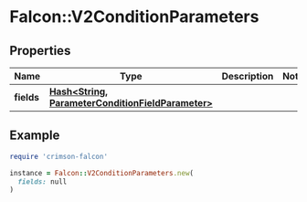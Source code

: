# Falcon::V2ConditionParameters

## Properties

| Name | Type | Description | Notes |
| ---- | ---- | ----------- | ----- |
| **fields** | [**Hash&lt;String, ParameterConditionFieldParameter&gt;**](ParameterConditionFieldParameter.md) |  |  |

## Example

```ruby
require 'crimson-falcon'

instance = Falcon::V2ConditionParameters.new(
  fields: null
)
```

